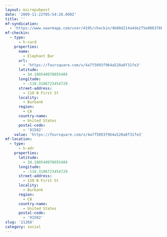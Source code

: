```yaml
---
layout: micropubpost
date: '2009-11-22T05:54:28.000Z'
title: ''
mf-syndication:
  - 'https://www.swarmapp.com/user/4195/checkin/4b08d214a4de2f5e806376bb'
mf-checkin:
  - type:
      - h-card
    properties:
      name:
        - Elephant Bar
      url:
        - 'https://foursquare.com/v/4a7f5093f964a520a8f31fe3'
      latitude:
        - 34.180540978055404
      longitude:
        - -118.3106723454729
      street-address:
        - 110 N First St
      locality:
        - Burbank
      region:
        - CA
      country-name:
        - United States
      postal-code:
        - '91502'
    value: 'https://foursquare.com/v/4a7f5093f964a520a8f31fe3'
mf-location:
  - type:
      - h-adr
    properties:
      latitude:
        - 34.180540978055404
      longitude:
        - -118.3106723454729
      street-address:
        - 110 N First St
      locality:
        - Burbank
      region:
        - CA
      country-name:
        - United States
      postal-code:
        - '91502'
slug: '21268'
category: social
---
```

